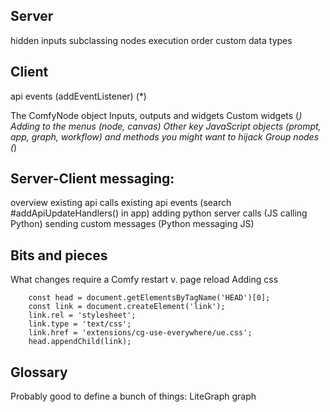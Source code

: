 ## Server

hidden inputs
subclassing nodes
execution order
custom data types

## Client


api events (addEventListener) (*)

The ComfyNode object
Inputs, outputs and widgets
Custom widgets  (*)
Adding to the menus (node, canvas)
Other key JavaScript objects (prompt, app, graph, workflow) and methods you might want to hijack
Group nodes  (*)


## Server-Client messaging:

overview
existing api calls
existing api events (search #addApiUpdateHandlers() in app)
adding python server calls (JS calling Python)
sending custom messages (Python messaging JS)



## Bits and pieces

What changes require a Comfy restart v. page reload
Adding css 

        const head = document.getElementsByTagName('HEAD')[0];
        const link = document.createElement('link');
        link.rel = 'stylesheet';
        link.type = 'text/css';
        link.href = 'extensions/cg-use-everywhere/ue.css';
        head.appendChild(link);


## Glossary

Probably good to define a bunch of things:
LiteGraph
graph
